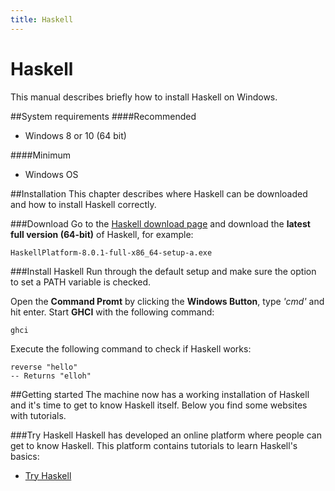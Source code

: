 ```yaml
---
title: Haskell
---
```

# Haskell
This manual describes briefly how to install Haskell on Windows.

##System requirements
####Recommended
* Windows 8 or 10 (64 bit)

####Minimum
* Windows OS

##Installation
This chapter describes where Haskell can be downloaded and how to install Haskell correctly.

###Download
Go to the [Haskell download page](https://www.haskell.org/platform/windows.html) and download the **latest full version (64-bit)** of Haskell, for example:

```
HaskellPlatform-8.0.1-full-x86_64-setup-a.exe
```

###Install Haskell
Run through the default setup and make sure the option to set a PATH variable is checked.

Open the **Command Promt** by clicking the **Windows Button**, type *'cmd'* and hit enter. Start **GHCI** with the following command:

```
ghci
```
Execute the following command to check if Haskell works:

```
reverse "hello"
-- Returns "elloh"
```


##Getting started
The machine now has a working installation of Haskell and it's time to get to know Haskell itself. Below you find some websites with tutorials.

###Try Haskell
Haskell has developed an online platform where people can get to know Haskell. This platform contains tutorials to learn Haskell's basics:
* [Try Haskell](http://tryhaskell.org/)